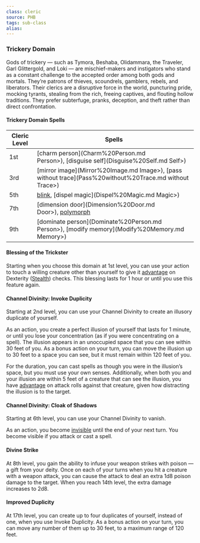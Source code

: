 ```yaml
---
class: cleric
source: PHB
tags: sub-class
alias:
---
```

### Trickery Domain

Gods of trickery — such as Tymora, Beshaba, Olidammara, the Traveler, Garl Glittergold, and Loki — are mischief-makers and instigators who stand as a constant challenge to the accepted order among both gods and mortals. They’re patrons of thieves, scoundrels, gamblers, rebels, and liberators. Their clerics are a disruptive force in the world, puncturing pride, mocking tyrants, stealing from the rich, freeing captives, and flouting hollow traditions. They prefer subterfuge, pranks, deception, and theft rather than direct confrontation.

#### Trickery Domain Spells
|Cleric Level|Spells|
|---|---|
|1st|[charm person](Charm%20Person.md Person>), [disguise self](Disguise%20Self.md Self>)|
|3rd|[mirror image](Mirror%20Image.md Image>), [pass without trace](Pass%20without%20Trace.md without Trace>)|
|5th|[blink](4.%20Mechanics/Spells/SRD/Blink.md), [dispel magic](Dispel%20Magic.md Magic>)|
|7th|[dimension door](Dimension%20Door.md Door>), [polymorph](Polymorph.md)|
|9th|[dominate person](Dominate%20Person.md Person>), [modify memory](Modify%20Memory.md Memory>)|

#### Blessing of the Trickster

Starting when you choose this domain at 1st level, you can use your action to touch a willing creature other than yourself to give it [advantage](<Abilities#Advantage and Disadvantage>) on Dexterity ([Stealth](Abilities#^Stealth)) checks. This blessing lasts for 1 hour or until you use this feature again.

#### Channel Divinity: Invoke Duplicity

Starting at 2nd level, you can use your Channel Divinity to create an illusory duplicate of yourself.

As an action, you create a perfect illusion of yourself that lasts for 1 minute, or until you lose your concentration (as if you were concentrating on a spell). The illusion appears in an unoccupied space that you can see within 30 feet of you. As a bonus action on your turn, you can move the illusion up to 30 feet to a space you can see, but it must remain within 120 feet of you.

For the duration, you can cast spells as though you were in the illusion’s space, but you must use your own senses. Additionally, when both you and your illusion are within 5 feet of a creature that can see the illusion, you have [advantage](<Abilities#Advantage and Disadvantage>) on attack rolls against that creature, given how distracting the illusion is to the target.

#### Channel Divinity: Cloak of Shadows

Starting at 6th level, you can use your Channel Divinity to vanish.

As an action, you become [invisible](Conditions.md#Invisible) until the end of your next turn. You become visible if you attack or cast a spell.

#### Divine Strike

At 8th level, you gain the ability to infuse your weapon strikes with poison — a gift from your deity. Once on each of your turns when you hit a creature with a weapon attack, you can cause the attack to deal an extra 1d8 poison damage to the target. When you reach 14th level, the extra damage increases to 2d8.

#### Improved Duplicity

At 17th level, you can create up to four duplicates of yourself, instead of one, when you use Invoke Duplicity. As a bonus action on your turn, you can move any number of them up to 30 feet, to a maximum range of 120 feet.